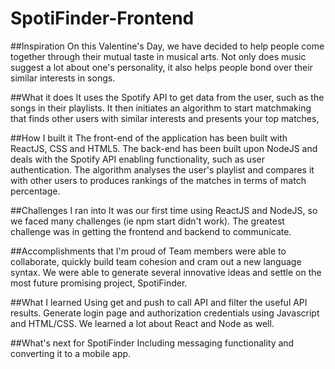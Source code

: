 # SpotiFinder-Frontend

##Inspiration
On this Valentine's Day, we have decided to help people come together through their mutual taste in musical arts. Not only does music suggest a lot about one's personality, it also helps people bond over their similar interests in songs.

##What it does
It uses the Spotify API to get data from the user, such as the songs in their playlists. It then initiates an algorithm to start matchmaking that finds other users with similar interests and presents your top matches,

##How I built it
The front-end of the application has been built with ReactJS, CSS and HTML5. The back-end has been built upon NodeJS and deals with the Spotify API enabling functionality, such as user authentication. The algorithm analyses the user's playlist and compares it with other users to produces rankings of the matches in terms of match percentage.

##Challenges I ran into
It was our first time using ReactJS and NodeJS, so we faced many challenges (ie npm start didn't work). The greatest challenge was in getting the frontend and backend to communicate.

##Accomplishments that I'm proud of
Team members were able to collaborate, quickly build team cohesion and cram out a new language syntax. We were able to generate several innovative ideas and settle on the most future promising project, SpotiFinder.

##What I learned
Using get and push to call API and filter the useful API results. Generate login page and authorization credentials using Javascript and HTML/CSS. We learned a lot about React and Node as well.

##What's next for SpotiFinder
Including messaging functionality and converting it to a mobile app.
